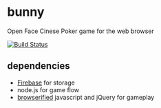 bunny
=====

Open Face Cinese Poker game for the web browser

[![Build Status](https://travis-ci.org/abrkn/bunny.png)](https://travis-ci.org/abrkn/bunny)

dependencies
----

- [Firebase](https://firebase.com) for storage
- node.js for game flow
- [browserified](https://github.com/substack/node-browserify) javascript and jQuery for gameplay

